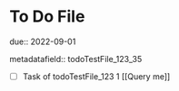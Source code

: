 # To Do File

due:: 2022-09-01

metadatafield:: todoTestFile_123_35

- [ ] Task of todoTestFile_123 1 [[Query me]]
